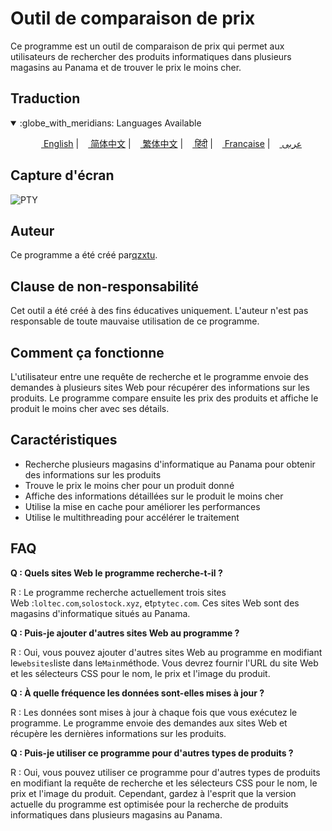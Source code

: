 # Outil de comparaison de prix

Ce programme est un outil de comparaison de prix qui permet aux utilisateurs de rechercher des produits informatiques dans plusieurs magasins au Panama et de trouver le prix le moins cher.

## Traduction

<div align="left">
  <details open>
    <summary>:globe_with_meridians: Languages Available</summary>
    <p align="center">
      <a href="README.md"><img src="https://flagsapi.com/US/flat/32.png" height="11"> English</a>
      |
      <a href="README.zh-CN.md"><img src="https://flagsapi.com/CN/flat/32.png" height="11"> 简体中文</a>
      |
      <a href="README.zh-TW.md"><img src="https://flagsapi.com/TW/flat/32.png" height="11"> 繁体中文</a>
      |
      <a href="README.hi.md"><img src="https://flagsapi.com/IN/flat/32.png" height="11"> हिंदी</a>
      |
      <a href="README.fr.md"><img src="https://flagsapi.com/FR/flat/32.png" height="11"> Française</a>
      |
      <a href="README.ar.md"><img src="https://flagsapi.com/AE/flat/32.png" height="11"> عربى</a>
    </p>
  </details>
</div>

## Capture d'écran

![PTY](https://cdn.discordapp.com/attachments/1008195045960204348/1104240493560348793/PTY.png)

## Auteur

Ce programme a été créé par[qzxtu](https://github.com/qzxtu).

## Clause de non-responsabilité

Cet outil a été créé à des fins éducatives uniquement. L'auteur n'est pas responsable de toute mauvaise utilisation de ce programme.

## Comment ça fonctionne

L'utilisateur entre une requête de recherche et le programme envoie des demandes à plusieurs sites Web pour récupérer des informations sur les produits. Le programme compare ensuite les prix des produits et affiche le produit le moins cher avec ses détails.

## Caractéristiques

-   Recherche plusieurs magasins d'informatique au Panama pour obtenir des informations sur les produits
-   Trouve le prix le moins cher pour un produit donné
-   Affiche des informations détaillées sur le produit le moins cher
-   Utilise la mise en cache pour améliorer les performances
-   Utilise le multithreading pour accélérer le traitement

## FAQ

**Q : Quels sites Web le programme recherche-t-il ?**

R : Le programme recherche actuellement trois sites Web :`loltec.com`,`solostock.xyz`, et`ptytec.com`. Ces sites Web sont des magasins d'informatique situés au Panama.

**Q : Puis-je ajouter d'autres sites Web au programme ?**

R : Oui, vous pouvez ajouter d'autres sites Web au programme en modifiant le`websites`liste dans le`Main`méthode. Vous devrez fournir l'URL du site Web et les sélecteurs CSS pour le nom, le prix et l'image du produit.

**Q : À quelle fréquence les données sont-elles mises à jour ?**

R : Les données sont mises à jour à chaque fois que vous exécutez le programme. Le programme envoie des demandes aux sites Web et récupère les dernières informations sur les produits.

**Q : Puis-je utiliser ce programme pour d'autres types de produits ?**

R : Oui, vous pouvez utiliser ce programme pour d'autres types de produits en modifiant la requête de recherche et les sélecteurs CSS pour le nom, le prix et l'image du produit. Cependant, gardez à l'esprit que la version actuelle du programme est optimisée pour la recherche de produits informatiques dans plusieurs magasins au Panama.
